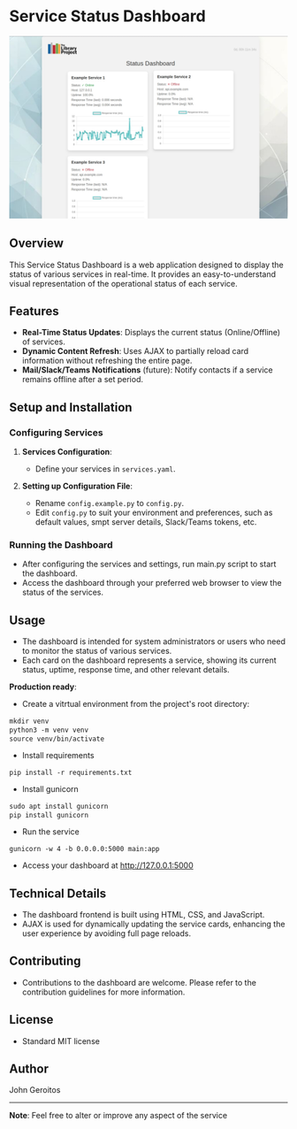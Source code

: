 # Service Status Dashboard

<img src="https://github.com/unverbosejohn/uptimer/blob/main/static/images/dashboard.jpg?raw=true" width="800" alt="Uptimer dashboard">

## Overview
This Service Status Dashboard is a web application designed to display the status of various services in real-time. It provides an easy-to-understand visual representation of the operational status of each service.

## Features
- **Real-Time Status Updates**: Displays the current status (Online/Offline) of services.
- **Dynamic Content Refresh**: Uses AJAX to partially reload card information without refreshing the entire page.
- **Mail/Slack/Teams Notifications** (future): Notify contacts if a service remains
offline after a set period.

## Setup and Installation

### Configuring Services
1. **Services Configuration**: 
   - Define your services in `services.yaml`.

2. **Setting up Configuration File**:
   - Rename `config.example.py` to `config.py`.
   - Edit `config.py` to suit your environment and preferences, such as default values, smpt server details, Slack/Teams tokens, etc.

### Running the Dashboard
- After configuring the services and settings, run main.py script to start the dashboard.
- Access the dashboard through your preferred web browser to view the status of the services.

## Usage
- The dashboard is intended for system administrators or users who need to monitor the status of various services.
- Each card on the dashboard represents a service, showing its current status, uptime, response time, and other relevant details.

**Production ready**:
   - Create a vitrtual environment from the project's root directory:
   ```
   mkdir venv
   python3 -m venv venv
   source venv/bin/activate
   ```
   - Install requirements
   ```
   pip install -r requirements.txt
   ```
   - Install gunicorn
   ```
   sudo apt install gunicorn
   pip install gunicorn
   ```
   - Run the service
   ```
   gunicorn -w 4 -b 0.0.0.0:5000 main:app
   ```
   - Access your dashboard at http://127.0.0.1:5000

## Technical Details
- The dashboard frontend is built using HTML, CSS, and JavaScript.
- AJAX is used for dynamically updating the service cards, enhancing the user experience by avoiding full page reloads.

## Contributing
- Contributions to the dashboard are welcome. Please refer to the contribution guidelines for more information.

## License
- Standard MIT license

## Author
John Geroitos

---

**Note**: Feel free to alter or improve any aspect of the service
